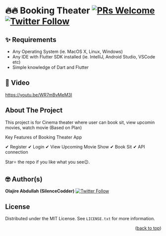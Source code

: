 
# 🔥🔥 Booking Theater [![PRs Welcome](https://img.shields.io/badge/PRs-welcome-brightgreen.svg?style=flat-square)](http://makeapullrequest.com)  [![Twitter Follow](https://img.shields.io/twitter/follow/SilenceCodder.svg?style=social)](https://twitter.com/SilenceCodder)


## ✨ Requirements
* Any Operating System (ie. MacOS X, Linux, Windows)
* Any IDE with Flutter SDK installed (ie. IntelliJ, Android Studio, VSCode etc)
* Simple knowledge of Dart and Flutter

## 📸 Video
https://youtu.be/WR7mBvMeM3I

<!-- ABOUT THE PROJECT -->
## About The Project
This project is for Cinema theater where user can book sit, view upcomin movies, watch movie (Based on Plan)

Key Features of Booking Theater App

✔ Register
✔ Login
✔ View Upcoming Movie Show
✔ Book Sit
✔ API connection


Star⭐ the repo if you like what you see😉.

## 🤓 Author(s)
**Olajire Abdullah (SilenceCodder)** [![Twitter Follow](https://img.shields.io/twitter/follow/SilenceCodder.svg?style=social)](https://twitter.com/SilenceCodder)

<!-- LICENSE -->
## License

Distributed under the MIT License. See `LICENSE.txt` for more information.

<p align="right">(<a href="#top">back to top</a>)</p>
